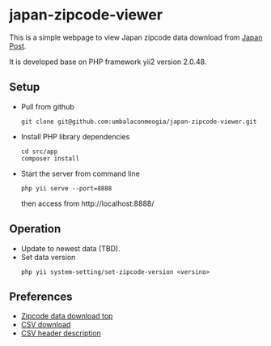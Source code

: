# japan-zipcode-viewer

This is a simple webpage to view Japan zipcode data download from [Japan Post](https://www.post.japanpost.jp/zipcode/download.html).

It is developed base on PHP framework yii2 version 2.0.48.

## Setup

* Pull from github
  ```shell
  git clone git@github.com:umbalaconmeogia/japan-zipcode-viewer.git
  ```
* Install PHP library dependencies
  ```shell
  cd src/app
  composer install
  ```
* Start the server from command line
   ```shell
   php yii serve --port=8888
   ```
   then access from http://localhost:8888/

## Operation

* Update to newest data (TBD).
* Set data version
  ```shell
  php yii system-setting/set-zipcode-version <versino>
  ```

## Preferences
* [Zipcode data download top](https://www.post.japanpost.jp/zipcode/download.html)
* [CSV download](https://www.post.japanpost.jp/zipcode/dl/kogaki-zip.html)
* [CSV header description](https://www.post.japanpost.jp/zipcode/dl/readme.html)